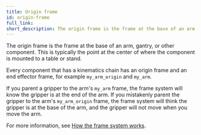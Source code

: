 ```yaml
---
title: Origin frame
id: origin-frame
full_link:
short_description: The origin frame is the frame at the base of an arm or other component that has a complex kinematics chain.
---
```


The origin frame is the frame at the base of an arm, gantry, or other component.
This is typically the point at the center of where the component is mounted to a table or stand.

Every component that has a kinematics chain has an origin frame and an end effector frame, for example `my_arm_origin` and `my_arm`.

If you parent a gripper to the arm's `my_arm` frame, the frame system will know the gripper is at the end of the arm.
If you mistakenly parent the gripper to the arm's `my_arm_origin` frame, the frame system will think the gripper is at the base of the arm, and the gripper will not move when you move the arm.

For more information, see [How the frame system works](/operate/reference/services/frame-system/#how-the-frame-system-works).
